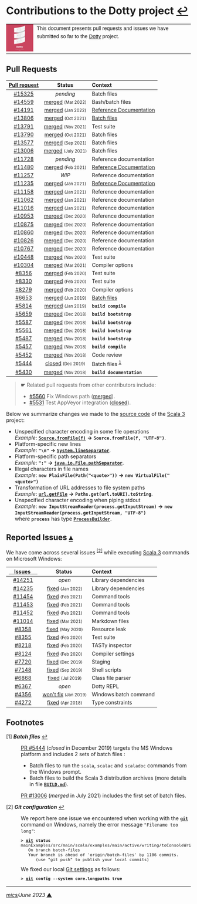 # <span id="top">Contributions to the Dotty project</span> <span style="size:25%;"><a href="README.md">↩</a></span>

<table style="font-family:Helvetica,Arial;line-height:1.6;">
  <tr>
  <td style="border:0;padding:0 10px 0 0;min-width:60px;max-width:100px;">
    <a href="https://dotty.epfl.ch/" rel="external"><img style="border:0;width:80px;" src="docs/images/dotty.png" alt="Dotty project" /></a>
  </td>
  <td style="border:0;padding:0;vertical-align:text-top;">
    This document presents pull requests and issues we have submitted so far to the <a href="https://github.com/lampepfl/dotty/" rel="external">Dotty</a> project.<br/>&nbsp;
  </td>
  </tr>
</table>

## <span id="pull_requests">Pull Requests</span>

| [Pull request](https://github.com/lampepfl/dotty/pulls?q=is%3Apr+author%3Amichelou) | Status | Context |
| :------------------------: | :--------: | :--------- |
| [#15325][dotty_pull_15325] | *pending* | Batch files |
| [#14559][dotty_pull_14559] | [merged](https://github.com/lampepfl/dotty/commit/d9b3271) <span style="font-size:80%;">(Mar 2022)</span>  | Bash/batch files |
| [#14191][dotty_pull_14191] | [merged](https://github.com/lampepfl/dotty/commit/c9c6de6) <span style="font-size:80%;">(Jan 2022)</span> | [Reference Documentation][scala3_reference] |
| [#13806][dotty_pull_13806] | [merged](https://github.com/lampepfl/dotty/commit/608344a) <span style="font-size:80%;">(Oct 2021)</span> | [Batch files][scala3_commands] |
| [#13791][dotty_pull_13791] | [merged](https://github.com/lampepfl/dotty/commit/8ee672c) <span style="font-size:80%;">(Nov 2021)</span> | Test suite |
| [#13790][dotty_pull_13790] | [merged](https://github.com/lampepfl/dotty/commit/78824ad) <span style="font-size:80%;">(Oct 2021)</span> | Batch files |
| [#13577][dotty_pull_13577] | [merged](https://github.com/lampepfl/dotty/commit/2b3f6da) <span style="font-size:80%;">(Sep 2021)</span> | Batch files |
| [#13006][dotty_pull_13006] | [merged](https://github.com/lampepfl/dotty/commit/158b332) <span style="font-size:80%;">(July 2021)</span> | Batch files |
| [#11728][dotty_pull_11728] | *pending* | Reference documentation |
| [#11480][dotty_pull_11480] | [merged](https://github.com/lampepfl/dotty/commit/5eb3258) <span style="font-size:80%;">(Feb 2021)</span> | [Reference Documentation][scala3_reference] |
| [#11257][dotty_pull_11257] | *WIP*  | Reference documentation |
| [#11235][dotty_pull_11235] | [merged](https://github.com/lampepfl/dotty/commit/8d3275c) <span style="font-size:80%;">(Jan 2021)</span> | [Reference Documentation][scala3_reference] |
| [#11158][dotty_pull_11158] | [merged](https://github.com/lampepfl/dotty/commit/bbfff61) <span style="font-size:80%;">(Jan 2021)</span> | Reference documentation |
| [#11062][dotty_pull_11062] | [merged](https://github.com/lampepfl/dotty/commit/0f1d350) <span style="font-size:80%;">(Jan 2021)</span> | Reference documentation |
| [#11016][dotty_pull_11016] | [merged](https://github.com/lampepfl/dotty/commit/437d02a) <span style="font-size:80%;">(Jan 2021)</span> | Reference documentation |
| [#10953][dotty_pull_10953] | [merged](https://github.com/lampepfl/dotty/commit/141bf9e) <span style="font-size:80%;">(Dec 2020)</span> | Reference documentation |
| [#10875][dotty_pull_10875] | [merged](https://github.com/lampepfl/dotty/commit/626d24a) <span style="font-size:80%;">(Dec 2020)</span> | Reference documentation |
| [#10860][dotty_pull_10860] | [merged](https://github.com/lampepfl/dotty/commit/0e4fe3c) <span style="font-size:80%;">(Dec 2020)</span> | Reference documentation |
| [#10826][dotty_pull_10826] | [merged](https://github.com/lampepfl/dotty/commit/bfb0b81) <span style="font-size:80%;">(Dec 2020)</span> | Reference documentation |
| [#10767][dotty_pull_10767] | [merged](https://github.com/lampepfl/dotty/commit/3a7a6ae) <span style="font-size:80%;">(Dec 2020)</span> | Reference documentation |
| [#10448][dotty_pull_10448] | [merged](https://github.com/lampepfl/dotty/commit/51db1b5) <span style="font-size:80%;">(Nov 2020)</span> | Test suite |
| [#10304][dotty_pull_10304] | [merged](https://github.com/lampepfl/dotty/commit/9531534) <span style="font-size:80%;">(Mar 2021)</span> | Compiler options |
| [#8356][dotty_pull_8356] | [merged](https://github.com/lampepfl/dotty/commit/f51bf1b701a17851224472849c131ce6de38e2a7) <span style="font-size:80%;">(Feb&nbsp;2020)</span> | Test suite |
| [#8330][dotty_pull_8330] | [merged](https://github.com/lampepfl/dotty/commit/5018a1285cf3d8c0f3a17f98f015589154b0fbbd) <span style="font-size:80%;">(Feb&nbsp;2020)</span> | Test suite |
| [#8279][dotty_pull_8279] | [merged](https://github.com/lampepfl/dotty/commit/a5f1dae68202ba67ef99c39f243970ebd3530a65) <span style="font-size:80%;">(Feb&nbsp;2020)</span> | Compiler options |
| [#6653][dotty_pull_6653] | [merged](https://github.com/lampepfl/dotty/commit/fe02bf4fdc14f648b5f42731e39448995963256c) <span style="font-size:80%;">(Jun 2019)</span> | [Batch files][scala3_commands] |
| [#5814](https://github.com/lampepfl/dotty/pull/5814) | [merged](https://github.com/lampepfl/dotty/commit/923fb06dc625e054e8b1833d4b7db49d369d91ad) <span style="font-size:80%;">(Jan 2019)</span> | **`build compile`** |
| [#5659](https://github.com/lampepfl/dotty/pull/5659) | [merged](https://github.com/lampepfl/dotty/commit/7b9ffbb56b2bd33efead1c0f38a71c057c31463e) <span style="font-size:80%;">(Dec 2018)</span> | **`build bootstrap`** |
| [#5587](https://github.com/lampepfl/dotty/pull/5587) | [merged](https://github.com/lampepfl/dotty/commit/172d6a0a1a3a4cbdb0a3ac4741b3f561d1221c40) <span style="font-size:80%;">(Dec 2018)</span> | **`build bootstrap`** |
| [#5561](https://github.com/lampepfl/dotty/pull/5561) | [merged](https://github.com/lampepfl/dotty/commit/24a2798f51e1cc01d476b9c00ac0e4b925acc8e5) <span style="font-size:80%;">(Dec 2018)</span> | **`build bootstrap`** |
| [#5487](https://github.com/lampepfl/dotty/pull/5487) | [merged](https://github.com/lampepfl/dotty/commit/052c3b1) <span style="font-size:80%;">(Nov 2018)</span> | **`build bootstrap`** |
| [#5457](https://github.com/lampepfl/dotty/pull/5457) | [merged](https://github.com/lampepfl/dotty/commit/eb175cb) <span style="font-size:80%;">(Nov 2018)</span> | **`build compile`** |
| [#5452](https://github.com/lampepfl/dotty/pull/5452) | [merged](https://github.com/lampepfl/dotty/commit/7e093b15ff2a927212c7f40aa36b71d0a28f81b5) <span style="font-size:80%;">(Nov&nbsp;2018)</span> | Code review |
| [#5444](https://github.com/lampepfl/dotty/pull/5444) | [closed](https://github.com/lampepfl/dotty/pull/5444#issuecomment-567178490) <span style="font-size:80%;">(Dec 2019)</span> | Batch files <sup id="anchor_01"><a href="#footnote_01">1</a></sup> |
| [#5430](https://github.com/lampepfl/dotty/pull/5430) | [merged](https://github.com/lampepfl/dotty/commit/81b30383800495c64f2c8cfd0979e69e504104bc) <span style="font-size:80%;">(Nov 2018)</span> | **`build documentation`** |

> **&#9755;** Related pull requests from other contributors include:<br/>
> <ul><li><a href="https://github.com/lampepfl/dotty/pull/5560">#5560</a> Fix Windows path (<a href="https://github.com/lampepfl/dotty/commit/67c86783ff48723ae96fedeb51c50db62f375042">merged</a>).</li>
> <li><a href="https://github.com/lampepfl/dotty/pull/5531">#5531</a> Test AppVeyor integration (<a href="https://github.com/lampepfl/dotty/pull/5531#issuecomment-446505630">closed</a>).</li></ul>

Below we summarize changes we made to the [source code](https://github.com/lampepfl/dotty/) of the [Scala 3][scala3_home] project:

- Unspecified character encoding in some file operations<br/>*Example*: [**`Source.fromFile(f)`**](https://www.scala-lang.org/api/2.12.7/scala/io/Source$.html) **&rarr;** **`Source.fromFile(f, "UTF-8")`**.
- Platform-specific new lines<br/>*Example*: **`"\n"`** **&rarr;** [**`System.lineSeparator`**](https://docs.oracle.com/javase/8/docs/api/java/lang/System.html#lineSeparator).
- Platform-specific path separators<br/>*Example*: **`":"`** **&rarr;** [**`java.io.File.pathSeparator`**](https://docs.oracle.com/javase/8/docs/api/java/io/File.html#pathSeparator).
- Illegal characters in file names<br/>*Example*: **`new PlainFile(Path("<quote>"))`** **&rarr;** **`new VirtualFile("<quote>")`**
- Transformation of URL addresses to file system paths<br/>*Example*: [**`url.getFile`**](https://docs.oracle.com/javase/8/docs/api/java/net/URL.html#getFile) **&rarr;** **`Paths.get(url.toURI).toString`**.
- Unspecified character encoding when piping stdout<br/>*Example*: **`new InputStreamReader(process.getInputStream)`** **&rarr;** **`new InputStreamReader(process.getInputStream, "UTF-8")`**<br/>where **`process`** has type [**`ProcessBuilder`**](https://docs.oracle.com/javase/8/docs/api/java/lang/ProcessBuilder.html).

## <span id="issues">Reported Issues</span> [**&#x25B4;**](#top)

We have come across several issues <sup id="anchor_02"><a href="#footnote_02">[2]</a></sup> while executing [Scala 3][scala3_home] commands on Microsoft Windows:

| [ &nbsp;&nbsp;&nbsp;&nbsp;Issues&nbsp;&nbsp;&nbsp;&nbsp;&nbsp; ](https://github.com/lampepfl/dotty/issues?q=is%3Aissue+author%3Amichelou) | &nbsp;&nbsp;Status&nbsp;&nbsp;&nbsp; | Context |
| :-------------------------: | :--------: | :--------- |
| [#14251][dotty_issue_14251] | *open* | Library dependencies |
| [#14235][dotty_issue_14235] | [fixed][dotty_pull_14247] <span style="font-size:80%;">(Jan 2022)</span> | Library dependencies |
| [#11454][dotty_issue_11454] | [fixed][dotty_pull_11476] <span style="font-size:80%;">(Feb 2021)</span> | Command tools |
| [#11453][dotty_issue_11453] | [fixed][dotty_pull_11476] <span style="font-size:80%;">(Feb 2021)</span> | Command tools |
| [#11452][dotty_issue_11452] | [fixed][dotty_pull_11476] <span style="font-size:80%;">(Feb 2021)</span> | Command tools |
| [#11014][dotty_issue_11014] | [fixed][dotty_pull_11833] <span style="font-size:80%;">(Mar&nbsp;2021)</span> | Markdown files |
| [#8358][dotty_issue_8358] | [fixed][scala_pull_9013] <span style="font-size:80%;">(May&nbsp;2020)</span> | Resource leak |
| [#8355][dotty_issue_8355] | [fixed][dotty_pull_8356] <span style="font-size:80%;">(Feb 2020)</span> | Test suite |
| [#8218][dotty_issue_8218] | [fixed][dotty_pull_8224] <span style="font-size:80%;">(Feb 2020)</span> | TASTy inspector |
| [#8124][dotty_issue_8124] | [fixed][dotty_pull_8279] <span style="font-size:80%;">(Feb 2020)</span> | Compiler settings |
| [#7720][dotty_issue_7720] | [fixed][dotty_pull_7691] <span style="font-size:80%;">(Dec 2019)</span> | Staging |
| [#7148][dotty_issue_7146] | [fixed](https://github.com/dotty-staging/dotty/commit/2c529c6) <span style="font-size:80%;">(Sep 2019)</span> | Shell scripts |
| [#6868][dotty_issue_6868] | [fixed](https://github.com/lampepfl/dotty/commit/0ea949a) <span style="font-size:80%;">(Jul 2019)</span> | Class file parser |
| [#6367][dotty_issue_6367] | *open* | Dotty REPL |
| [#4356][dotty_issue_4356] | [won't fix](https://github.com/lampepfl/dotty/issues/4356#event-2098905156) <span style="font-size:80%;">(Jan 2019)</span> | Windows batch command |
| [#4272][dotty_issue_4272] | [fixed](https://github.com/lampepfl/dotty/commit/9723748) <span style="font-size:80%;">(Apr 2018)</span> | Type constraints|

## <span id="footnotes">Footnotes</span>

<span id="footnote_01">[1]</span> ***Batch files*** [↩](#anchor_01)

<dl><dd>
<a href="https://github.com/lampepfl/dotty/pull/5444">PR #5444</a> (<i>closed</i> in December 2019</i>) targets the MS Windows platform and includes 2 sets of batch files :
</p>
<ul>
  <li>Batch files to run the <code>scala</code>, <code>scalac</code> and <code>scaladoc</code> commands from the Windows prompt.</li>
  <li>Batch files to build the Scala 3 distribution archives (more details in file <a href="BUILD.md"><b><code>BUILD.md</code></b></a>).</li>
</ul>
</dd>
<dd>
<a href="https://github.com/lampepfl/dotty/pull/13006">PR #13006</a> (<i>merged</i> in July 2021) includes the first set of batch files.
</dd></dl>

<span id="footnote_02">[2]</span> ***Git configuration*** [↩](#anchor_02)

<dl><dd>
We report here one issue we encountered when working with the <a href="https://git-scm.com/docs/git-config"><b><code>git</code></b></a> command on Windows, namely the error message <code>"Filename too long"</code>:
</dd>
<dd>
<pre style="font-size:80%;">
<b>&gt; <a href="https://git-scm.com/docs/git">git</a> status</b>
mainExamples/src/main/scala/examples/main/active/writing/toConsoleWriting/info/reading/argumentAndResultMultiplier/FactorialOfArgumentMultipliedByResultMultiplierMain.scala: Filename too long
   On branch batch-files
   Your branch is ahead of 'origin/batch-files' by 1106 commits.
      (use "git push" to publish your local commits)
</pre>
</dd>
<dd>
We fixed our local <a href="https://git-scm.com/book/en/v2/Customizing-Git-Git-Configuration" rel="external">Git settings</a> as follows:
</dd>
<dd>
<pre style="font-size:80%;">
<b>&gt; <a href="https://git-scm.com/docs/git">git</a> config --system core.longpaths true</b>
</pre>
</dd></dl>

***

*[mics](https://lampwww.epfl.ch/~michelou/)/June 2023* [**&#9650;**](#top)
<span id="bottom">&nbsp;</span>

<!-- link refs -->

[scala3_home]: https://dotty.epfl.ch/
[dotty_issue_4272]: https://github.com/lampepfl/dotty/issues/4272
[dotty_issue_4356]: https://github.com/lampepfl/dotty/issues/4356
[dotty_issue_6367]: https://github.com/lampepfl/dotty/issues/6367
[dotty_issue_6868]: https://github.com/lampepfl/dotty/issues/6868
[dotty_issue_7146]: https://github.com/lampepfl/dotty/issues/7146
[dotty_issue_7720]: https://github.com/lampepfl/dotty/issues/7720
[dotty_issue_8124]: https://github.com/lampepfl/dotty/issues/8124
[dotty_issue_8218]: https://github.com/lampepfl/dotty/issues/8218
[dotty_issue_8355]: https://github.com/lampepfl/dotty/issues/8355
[dotty_issue_8358]: https://github.com/lampepfl/dotty/issues/8358
[dotty_issue_11014]: https://github.com/lampepfl/dotty/issues/11014
[dotty_issue_11452]: https://github.com/lampepfl/dotty/issues/11452 "Command line tools : option \"-version\""
[dotty_issue_11453]: https://github.com/lampepfl/dotty/issues/11453
[dotty_issue_11454]: https://github.com/lampepfl/dotty/issues/11454 "scaladoc tool : argument files (@-files)"
[dotty_issue_14235]: https://github.com/lampepfl/dotty/issues/14235
[dotty_issue_14251]: https://github.com/lampepfl/dotty/issues/14251
[dotty_pull_6653]: https://github.com/lampepfl/dotty/pull/6653
[dotty_pull_7691]: https://github.com/lampepfl/dotty/pull/7691
[dotty_pull_8224]: https://github.com/lampepfl/dotty/pull/8224
[dotty_pull_8279]: https://github.com/lampepfl/dotty/pull/8279
[dotty_pull_8330]: https://github.com/lampepfl/dotty/pull/8330
[dotty_pull_8356]: https://github.com/lampepfl/dotty/pull/8356
[dotty_pull_10304]: https://github.com/lampepfl/dotty/pull/10304
[dotty_pull_10448]: https://github.com/lampepfl/dotty/pull/10448
[dotty_pull_10767]: https://github.com/lampepfl/dotty/pull/10767
[dotty_pull_10826]: https://github.com/lampepfl/dotty/pull/10826
[dotty_pull_10860]: https://github.com/lampepfl/dotty/pull/10860
[dotty_pull_10875]: https://github.com/lampepfl/dotty/pull/10875
[dotty_pull_10953]: https://github.com/lampepfl/dotty/pull/10953
[dotty_pull_11016]: https://github.com/lampepfl/dotty/pull/11016
[dotty_pull_11062]: https://github.com/lampepfl/dotty/pull/11062
[dotty_pull_11158]: https://github.com/lampepfl/dotty/pull/11158
[dotty_pull_11235]: https://github.com/lampepfl/dotty/pull/11235
[dotty_pull_11257]: https://github.com/lampepfl/dotty/pull/11257
[dotty_pull_11476]: https://github.com/lampepfl/dotty/pull/11476
[dotty_pull_11480]: https://github.com/lampepfl/dotty/pull/11480 "more fixes in Markdown files"
[dotty_pull_11728]: https://github.com/lampepfl/dotty/pull/11728 "more fixes in Markdown files"
[dotty_pull_11833]: https://github.com/lampepfl/dotty/pull/11833 "add Wiki code blocks to Md syntax"
[dotty_pull_13006]: https://github.com/lampepfl/dotty/pull/13006 "Fix for issue #12551"
[dotty_pull_13577]: https://github.com/lampepfl/dotty/pull/13577 "batch files support installation path containing spaces"
[dotty_pull_13790]: https://github.com/lampepfl/dotty/pull/13790
[dotty_pull_13791]: https://github.com/lampepfl/dotty/pull/13791
[dotty_pull_13806]: https://github.com/lampepfl/dotty/pull/13806
[dotty_pull_14191]: https://github.com/lampepfl/dotty/pull/14191
[dotty_pull_14247]: https://github.com/lampepfl/dotty/pull/14247
[dotty_pull_14559]: https://github.com/lampepfl/dotty/pull/14559 "Fix function classpathArgs()"
[dotty_pull_15325]: https://github.com/lampepfl/dotty/pull/15325 
[scala_pull_9013]: https://github.com/scala/scala/pull/9013 "Close Source.fromFile"
[scala3_commands]: https://github.com/lampepfl/dotty/tree/master/dist/bin "Batch files"
[scala3_reference]: https://docs.scala-lang.org/scala3/reference/overview.html "Scala 3 Reference"
